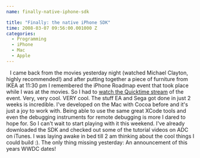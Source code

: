```yaml
---
name: finally-native-iphone-sdk

title: "Finally: the native iPhone SDK"
time: 2008-03-07 09:56:00.001000 Z
categories:
  - Programming
  - iPhone
  - Mac
  - Apple
---
```


<img src="http://developer.apple.com/images_index/iphone_sdk.png" style="margin: 10px 10px 0pt 0pt; float: left;" title="iphone sdk" alt="" />I came back from the movies yesterday night (watched Michael Clayton, highly recommended!) and after putting together a piece of furniture from IKEA at 11:30 pm I remembered the iPhone Roadmap event that took place while I was at the movies. So I had to <a href="http://www.apple.com/quicktime/qtv/keynote/">watch the Quicktime stream</a> of the event. Very, very cool. VERY cool. The stuff EA and Sega got done in just 2 weeks is incredible. I've developed on the Mac with Cocoa before and it's just a joy to work with. Being able to use the same great XCode tools and even the debugging instruments for remote debugging is more I dared to hope for.
So I can't wait to start playing with it this weekend. I've already downloaded the SDK and checked out some of the tutorial videos on ADC on iTunes. I was laying awake in bed till 2 am thinking about the cool things I could build :). The only thing missing yesterday: An announcement of this years WWDC dates!
